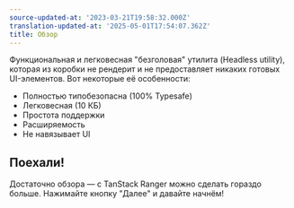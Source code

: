 ```yaml
---
source-updated-at: '2023-03-21T19:58:32.000Z'
translation-updated-at: '2025-05-01T17:54:07.362Z'
title: Обзор
---
```

Функциональная и легковесная "безголовая" утилита (Headless utility), которая из коробки не рендерит и не предоставляет никаких готовых UI-элементов. Вот некоторые её особенности:

- Полностью типобезопасна (100% Typesafe)  
- Легковесная (10 КБ)  
- Простота поддержки  
- Расширяемость  
- Не навязывает UI  

## Поехали!

Достаточно обзора — с TanStack Ranger можно сделать гораздо больше. Нажимайте кнопку "Далее" и давайте начнём!
